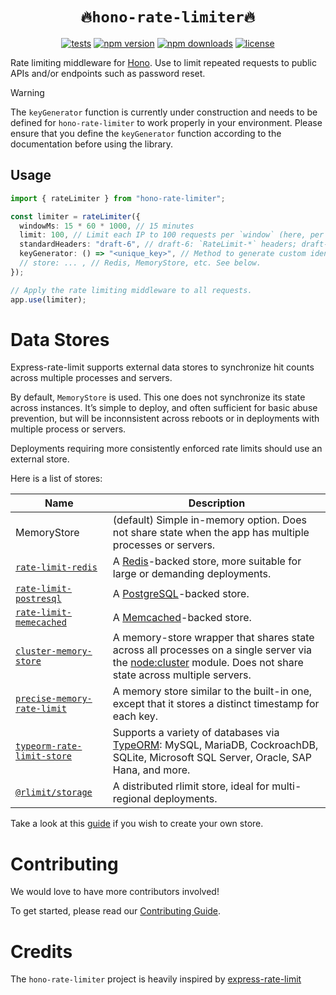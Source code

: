 <h1 align="center"> <code>🔥hono-rate-limiter🔥</code> </h1>

<div align="center">

[![tests](https://img.shields.io/github/actions/workflow/status/rhinobase/hono-rate-limiter/test.yaml)](https://github.com/rhinobase/hono-rate-limiter/actions/workflows/test.yaml)
[![npm version](https://img.shields.io/npm/v/hono-rate-limiter.svg)](https://npmjs.org/package/hono-rate-limiter "View this project on NPM")
[![npm downloads](https://img.shields.io/npm/dm/hono-rate-limiter)](https://www.npmjs.com/package/hono-rate-limiter)
[![license](https://img.shields.io/npm/l/hono-rate-limiter)](LICENSE)

</div>

Rate limiting middleware for [Hono](https://hono.dev/). Use to
limit repeated requests to public APIs and/or endpoints such as password reset.

> [!WARNING]  
> The `keyGenerator` function is currently under construction and needs to be defined for `hono-rate-limiter` to work properly in your environment. Please ensure that you define the `keyGenerator` function according to the documentation before using the library.

## Usage

```ts
import { rateLimiter } from "hono-rate-limiter";

const limiter = rateLimiter({
  windowMs: 15 * 60 * 1000, // 15 minutes
  limit: 100, // Limit each IP to 100 requests per `window` (here, per 15 minutes).
  standardHeaders: "draft-6", // draft-6: `RateLimit-*` headers; draft-7: combined `RateLimit` header
  keyGenerator: () => "<unique_key>", // Method to generate custom identifiers for clients.
  // store: ... , // Redis, MemoryStore, etc. See below.
});

// Apply the rate limiting middleware to all requests.
app.use(limiter);
```

# Data Stores

Express-rate-limit supports external data stores to synchronize hit counts across multiple processes and servers.

By default, `MemoryStore` is used. This one does not synchronize its state across instances. It’s simple to deploy, and often sufficient for basic abuse prevention, but will be inconnsistent across reboots or in deployments with multiple process or servers.

Deployments requiring more consistently enforced rate limits should use an external store.

Here is a list of stores:

| Name                                                                                 | Description                                                                                                                                                                                        |
| ------------------------------------------------------------------------------------ | -------------------------------------------------------------------------------------------------------------------------------------------------------------------------------------------------- |
| MemoryStore                                                                          | (default) Simple in-memory option. Does not share state when the app has multiple processes or servers.                                                                                            |
| [`rate-limit-redis`](https://npm.im/rate-limit-redis)                                | A [Redis](https://redis.io/)-backed store, more suitable for large or demanding deployments.                                                                                                       |
| [`rate-limit-postresql`](https://www.npm.im/@acpr/rate-limit-postgresql)             | A [PostgreSQL](https://www.postgresql.org/)-backed store.                                                                                                                                          |
| [`rate-limit-memecached`](https://npmjs.org/package/rate-limit-memcached)            | A [Memcached](https://memcached.org/)-backed store.                                                                                                                                                |
| [`cluster-memory-store`](https://npm.im/@express-rate-limit/cluster-memory-store)    | A memory-store wrapper that shares state across all processes on a single server via the [node:cluster](https://nodejs.org/api/cluster.html) module. Does not share state across multiple servers. |
| [`precise-memory-rate-limit`](https://www.npm.im/precise-memory-rate-limit)          | A memory store similar to the built-in one, except that it stores a distinct timestamp for each key.                                                                                               |
| [`typeorm-rate-limit-store`](https://www.npmjs.com/package/typeorm-rate-limit-store) | Supports a variety of databases via [TypeORM](https://typeorm.io/): MySQL, MariaDB, CockroachDB, SQLite, Microsoft SQL Server, Oracle, SAP Hana, and more.                                         |
| [`@rlimit/storage`](<(https://www.npmjs.com/package/@rlimit/storage)>)               | A distributed rlimit store, ideal for multi-regional deployments.                                                                                                                                  |

Take a look at this [guide](https://express-rate-limit.mintlify.app/guides/creating-a-store) if you wish to create your own store.

# Contributing

We would love to have more contributors involved!

To get started, please read our [Contributing Guide](https://github.com/rhinobase/hono-rate-limiter/blob/main/CONTRIBUTING.md).

# Credits

The `hono-rate-limiter` project is heavily inspired by [express-rate-limit](https://github.com/express-rate-limit/express-rate-limit)
